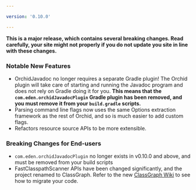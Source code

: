 ```yaml
---

version: '0.10.0'

---
```


**This is a major release, which contains several breaking changes. Read carefully, your site might not properly 
if you do not update you site in line with these changes.**

### Notable New Features

- OrchidJavadoc no longer requires a separate Gradle plugin! The Orchid plugin will take care of starting and running 
    the Javadoc program and does not rely on Gradle doing it for you. **This means that the 
    `com.eden.orchidJavadocPlugin` Gradle plugin has been removed, and you must remove it from your `build.gradle` 
    scripts.**
- Parsing command line flags now uses the same Options extraction framework as the rest of Orchid, and so is much easier
    to add custom flags.
- Refactors resource source APIs to be more extensible. 

### Breaking Changes for End-users

- `com.eden.orchidJavadocPlugin` no longer exists in v0.10.0 and above, and must be removed from your build scripts
- FastClasspathScanner APIs have been changed significantly, and the project renamed to ClassGraph. Refer to the new
    [ClassGraph Wiki](https://github.com/classgraph/classgraph/wiki) to see how to migrate your code. 